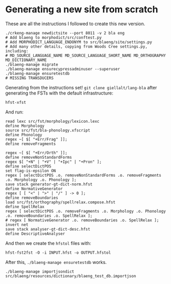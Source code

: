 # Generating a new site from scratch

These are all the instructions I followed to create this new version.

```
./crkeng-manage newdictsite --port 8011 -v 2 bla eng
# Add blaeng to morphodict/src/conftest.py
# Add MORPHODICT_LANGUAGE_ENDONYM to src/blaeng/site/settings.py
# Add many other details, copying from Woods Cree settings.py, including:
# MD_SOURCE_LANGUAGE_NAME MD_SOURCE_LANGUAGE_SHORT_NAME MD_ORTHOGRAPHY MD_DICTIONARY_NAME
./blaeng-manage migrate
./blaeng-manage ensurecypressadminuser --superuser
./blaeng-manage ensuretestdb
# MISSING TRANSDUCERS 

```
Generating from the instructions set!
`git clone giellalt/lang-bla`
after generating the FSTs with the default infrastructure:
```
hfst-xfst
```
And run:
```
read lexc src/fst/morphology/lexicon.lexc
define Morphology
source src/fst/bla-phonology.xfscript
define Phonology
regex ~[ $[ "+Err/Frag" ]];
define removeFragments

regex ~[ $[ "+Err/Orth" ]];
define removeNonStandardForms
regex $[ "+N" | "+V" | "+Ipc" | "+Pron" ];
define selectDictPOS
set flag-is-epsilon ON
regex [ selectDictPOS .o. removeNonStandardForms .o. removeFragments .o. Morphology .o. Phonology ];
save stack generator-gt-dict-norm.hfst
define NormativeGenerator
regex [ [ "<" | ">" | "/" ] -> 0 ];
define removeBoundaries
load src/fst/orthography/spellrelax.compose.hfst
define SpellRelax
regex [ selectDictPOS .o. removeFragments .o. Morphology .o. Phonology .o. removeBoundaries .o. SpellRelax ];
# regex [ NormativeGenerator .o. removeBoundaries .o. SpellRelax ];
invert net
save stack analyser-gt-dict-desc.hfst
define DescriptiveAnalyser
```


And then we create the `hfstol` files with:

```
hfst-fst2fst -O -i INPUT.hfst -o OUTPUT.hfstol
```

After this, `./blaeng-manage ensuretestdb` works.

```
./blaeng-manage importjsondict src/blaeng/resources/dictionary/blaeng_test_db.importjson
```
